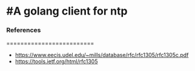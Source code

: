 #A golang client for ntp
=========================  

### References
=========================
* https://www.eecis.udel.edu/~mills/database/rfc/rfc1305/rfc1305c.pdf
* https://tools.ietf.org/html/rfc1305